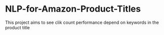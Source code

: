 # NLP-for-Amazon-Product-Titles
This project aims to see clik count performance depend on keywords in the product title
